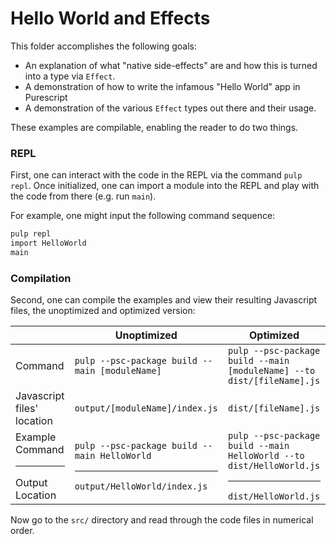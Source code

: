 # Hello World and Effects

This folder accomplishes the following goals:
- An explanation of what "native side-effects" are and how this is turned into a type via `Effect`.
- A demonstration of how to write the infamous "Hello World" app in Purescript
- A demonstration of the various `Effect` types out there and their usage.

These examples are compilable, enabling the reader to do two things.

### REPL

First, one can interact with the code in the REPL via the command `pulp repl`. Once initialized, one can import a module into the REPL and play with the code from there (e.g. run `main`).

For example, one might input the following command sequence:
```bash
pulp repl
import HelloWorld
main
```

### Compilation

Second, one can compile the examples and view their resulting Javascript files, the unoptimized and optimized version:

| | Unoptimized | Optimized |
| - | - | - |
| Command | `pulp --psc-package build --main [moduleName]` | `pulp --psc-package build --main [moduleName] --to dist/[fileName].js`
| Javascript files' location | `output/[moduleName]/index.js` | `dist/[fileName].js` |
| Example Command<hr>Output Location | `pulp --psc-package build --main HelloWorld`<hr>`output/HelloWorld/index.js` | `pulp --psc-package build --main HelloWorld --to dist/HelloWorld.js`<hr>`dist/HelloWorld.js`

Now go to the `src/` directory and read through the code files in numerical order.
